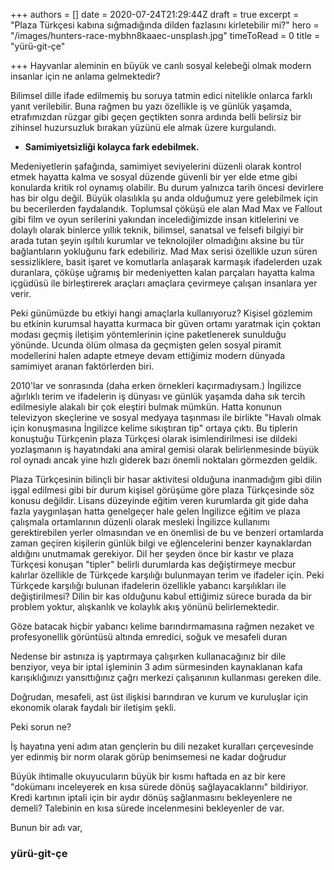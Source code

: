 +++
authors = []
date = 2020-07-24T21:29:44Z
draft = true
excerpt = "Plaza Türkçesi kabına sığmadığında dilden fazlasını kirletebilir mi?"
hero = "/images/hunters-race-mybhn8kaaec-unsplash.jpg"
timeToRead = 0
title = "yürü-git-çe"

+++
Hayvanlar aleminin en büyük ve canlı sosyal kelebeği olmak modern insanlar için ne anlama gelmektedir?

Bilimsel dille ifade edilmemiş bu soruya tatmin edici nitelikle onlarca farklı yanıt verilebilir. Buna rağmen bu yazı özellikle iş ve günlük yaşamda, etrafımızdan rüzgar gibi geçen geçtikten sonra ardında belli belirsiz bir zihinsel huzursuzluk bırakan yüzünü ele almak üzere kurgulandı.

* **Samimiyetsizliği kolayca fark edebilmek.**

Medeniyetlerin şafağında, samimiyet seviyelerini düzenli olarak kontrol etmek hayatta kalma ve sosyal düzende güvenli bir yer elde etme gibi konularda kritik rol oynamış olabilir. Bu durum yalnızca tarih öncesi devirlere has bir olgu değil. Büyük olasılıkla şu anda olduğumuz yere gelebilmek için bu becerilerden faydalandık. Toplumsal çöküşü ele alan Mad Max ve Fallout gibi film ve oyun serilerini yakından incelediğimizde insan kitlelerini ve dolaylı olarak binlerce yıllık teknik, bilimsel, sanatsal ve felsefi bilgiyi bir arada tutan şeyin ışıltılı kurumlar ve teknolojiler olmadığını aksine bu tür bağlantıların yokluğunu fark edebiliriz. Mad Max serisi özellikle uzun süren sessizliklere, basit işaret ve komutlarla anlaşarak karmaşık ifadelerden uzak duranlara, çöküşe uğramış bir medeniyetten kalan parçaları hayatta kalma içgüdüsü ile birleştirerek araçları amaçlara çevirmeye çalışan insanlara yer verir.

Peki günümüzde bu etkiyi hangi amaçlarla kullanıyoruz? Kişisel gözlemim bu etkinin kurumsal hayatta kurmaca bir güven ortamı yaratmak için çoktan modası geçmiş iletişim yöntemlerinin içine paketlenerek sunulduğu yönünde. Ucunda ölüm olmasa da geçmişten gelen sosyal piramit modellerini halen adapte etmeye devam ettiğimiz modern dünyada samimiyet aranan faktörlerden biri.

2010'lar ve sonrasında (daha erken örnekleri kaçırmadıysam.) İngilizce ağırlıklı terim ve ifadelerin iş dünyası ve günlük yaşamda daha sık tercih edilmesiyle alakalı bir çok eleştiri bulmak mümkün. Hatta konunun televizyon skeçlerine ve sosyal medyaya taşınması ile birlikte "Havalı olmak için konuşmasına İngilizce kelime sıkıştıran tip" ortaya çıktı. Bu tiplerin konuştuğu Türkçenin plaza Türkçesi olarak isimlendirilmesi ise dildeki yozlaşmanın iş hayatındaki ana amiral gemisi olarak belirlenmesinde büyük rol oynadı ancak yine hızlı giderek bazı önemli noktaları görmezden geldik.

Plaza Türkçesinin bilinçli bir hasar aktivitesi olduğuna inanmadığım gibi dilin işgal edilmesi gibi bir durum kişisel görüşüme göre plaza Türkçesinde söz konusu değildir. Lisans düzeyinde eğitim veren kurumlarda git gide daha fazla yaygınlaşan hatta genelgeçer hale gelen İngilizce eğitim ve plaza çalışmala ortamlarının düzenli olarak mesleki İngilizce kullanımı gerektirebilen yerler olmasından ve en önemlisi de bu ve benzeri ortamlarda zaman geçiren kişilerin günlük bilgi ve eğlencelerini benzer kaynaklardan aldığını unutmamak gerekiyor. Dil her şeyden önce bir kastır ve plaza Türkçesi konuşan "tipler" belirli durumlarda kas değiştirmeye mecbur kalırlar özellikle de Türkçede karşılığı bulunmayan terim ve ifadeler için. Peki Türkçede karşılığı bulunan ifadelerin özellikle yabancı karşılıkları ile değiştirilmesi? Dilin bir kas olduğunu kabul ettiğimiz sürece burada da bir problem yoktur, alışkanlık ve kolaylık akış yönünü belirlemektedir.

Göze batacak hiçbir yabancı kelime barındırmamasına rağmen nezaket ve profesyonellik görüntüsü altında emredici, soğuk ve mesafeli duran 

Nedense bir astınıza iş yaptırmaya çalışırken kullanacağınız bir dile benziyor, veya bir iptal işleminin 3 adım sürmesinden kaynaklanan kafa karışıklığınızı yansıttığınız çağrı merkezi çalışanının kullanması gereken dile.

Doğrudan, mesafeli, ast üst ilişkisi barındıran ve kurum ve kuruluşlar için ekonomik olarak faydalı bir iletişim şekli.

Peki sorun ne?

İş hayatına yeni adım atan gençlerin bu dili nezaket kuralları çerçevesinde yer edinmiş bir norm olarak görüp benimsemesi ne kadar doğrudur 

Büyük ihtimalle okuyucuların büyük bir kısmı haftada en az bir kere "dokümanı inceleyerek en kısa sürede dönüş sağlayacaklarını" bildiriyor. Kredi kartının iptali için bir aydır dönüş sağlanmasını bekleyenlere ne demeli? Talebinin en kısa sürede incelenmesini bekleyenler de var.

Bunun bir adı var,

### **yürü-git-çe**